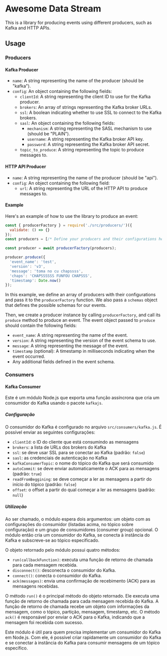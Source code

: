 # Awesome Data Stream

This is a library for producing events using different producers, such as Kafka and HTTP APIs.

## Usage

### Producers

#### Kafka Producer

- `name`: A string representing the name of the producer (should be "kafka").
- `config`: An object containing the following fields:
  - `clientId`: A string representing the client ID to use for the Kafka producer.
  - `brokers`: An array of strings representing the Kafka broker URLs.
  - `ssl`: A boolean indicating whether to use SSL to connect to the Kafka brokers.
  - `sasl`: An object containing the following fields:
    - `mechanism`: A string representing the SASL mechanism to use (should be "PLAIN").
    - `username`: A string representing the Kafka broker API key.
    - `password`: A string representing the Kafka broker API secret.
  - `topic_to_produce`: A string representing the topic to produce messages to.

#### HTTP API Producer

- `name`: A string representing the name of the producer (should be "api").
- `config`: An object containing the following field:
  - `url`: A string representing the URL of the HTTP API to produce messages to.

#### Example

Here's an example of how to use the library to produce an event:

```javascript
const { producerFactory } = require('./src/producers/')({
  validate: () => {}
});
const producers = [/* Define your producers and their configurations here */];

const producer = await producerFactory(producers);

producer.produce({
  'event_name': 'test',
  'version': 'v3',
  'message': 'toma no cu chapssss',
  'chaps': 'CHAPSSSSSS FUNFOU CHAPSSS',
  'timestamp': Date.now()
});
```

In this example, we define an array of producers with their configurations and pass it to the `producerFactory` function. We also pass a `schemas` object that defines the possible schemas for our events.

Then, we create a producer instance by calling `producerFactory`, and call its `produce` method to produce an event. The event object passed to `produce` should contain the following fields:
- `event_name`: A string representing the name of the event.
- `version`: A string representing the version of the event schema to use.
- `message`: A string representing the message of the event.
- `timestamp` (optional): A timestamp in milliseconds indicating when the event occurred.
- Any additional fields defined in the event schema.

### Consumers

#### Kafka Consumer

Este é um módulo Node.js que exporta uma função assíncrona que cria um consumidor do Kafka usando o pacote `kafkajs`.

##### Configuração

O consumidor do Kafka é configurado no arquivo `src/consumers/kafka.js`. É possível enviar as seguintes configurações:

- `clientId`: o ID do cliente que está consumindo as mensagens
- `brokers`: a lista de URLs dos brokers do Kafka
- `ssl`: se deve usar SSL para se conectar ao Kafka (padrão: `false`)
- `sasl`: as credenciais de autenticação no Kafka
- `kafkaConsumerTopic`: o nome do tópico do Kafka que será consumido
- `autoCommit`: se deve enviar automaticamente o ACK para as mensagens (padrão: `true`)
- `readFromBeggining`: se deve começar a ler as mensagens a partir do início do tópico (padrão: `false`)
- `offset`: o offset a partir do qual começar a ler as mensagens (padrão: `null`)

##### Utilização

Ao ser chamado, o módulo espera dois argumentos: um objeto com as configurações do consumidor (listadas acima, no tópico sobre configuração) e um grupo de consumidores (consumer group) opcional. O módulo então cria um consumidor do Kafka, se conecta à instância do Kafka e subscreve-se ao tópico especificado.

O objeto retornado pelo módulo possui quatro métodos:

- `run(callbackFunction)`: executa uma função de retorno de chamada para cada mensagem recebida. 
- `disconnect()`: desconecta o consumidor do Kafka.
- `connect()`: conecta o consumidor do Kafka.
- `ack(messages)`: envia uma confirmação de recebimento (ACK) para as mensagens recebidas.

O método `run()` é o principal método do objeto retornado. Ele executa uma função de retorno de chamada para cada mensagem recebida do Kafka. A função de retorno de chamada recebe um objeto com informações da mensagem, como o tópico, partição, mensagem, timestamp, etc. O método `ack()` é responsável por enviar o ACK para o Kafka, indicando que a mensagem foi recebida com sucesso.

Este módulo é útil para quem precisa implementar um consumidor do Kafka em Node.js. Com ele, é possível criar rapidamente um consumidor do Kafka e se conectar à instância do Kafka para consumir mensagens de um tópico específico.
